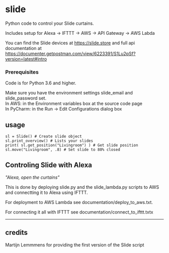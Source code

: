 # slide
Python code to control your Slide curtains. 

Includes setup for Alexa -> IFTTT -> AWS -> API Gateway -> AWS Labda

You can find the Slide devices at https://slide.store
and full api documentation at https://documenter.getpostman.com/view/6223391/S1Lu2pSf?version=latest#intro


### Prerequisites
Code is for Python 3.6 and higher.

Make sure you have the environment settings slide_email and slide_password set.\
In AWS: in the Environment variables box at the source code page\
In PyCharm: in the Run -> Edit Configurations dialog box

## usage

    sl = Slide() # Create slide object
    sl.print_overview() # Lists your slides
    print( sl.get_position("Livingroom") ) # Get slide position
    sl.move("Livingroom", .8) # Set slide to 80% closed

## Controling Slide with Alexa
_"Alexa, open the curtains"_

This is done by deploying slide.py and the slide_lambda.py scripts to AWS and connectting it to Alexa using IFTTT.

For deployment to AWS Lambda see documentation/deploy_to_aws.txt.

For connecting it all with IFTTT see documentation/connect_to_ifttt.txtx

---
## credits
Martijn Lemmmens for providing the first version of the Slide script
